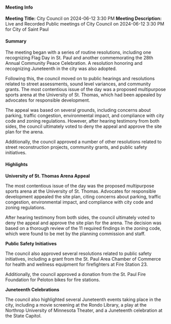 #### Meeting Info
**Meeting Title:** City Council on 2024-06-12 3:30 PM
**Meeting Description:** Live and Recorded Public meetings of City Council on 2024-06-12 3:30 PM for City of Saint Paul


#### Summary
The meeting began with a series of routine resolutions, including one recognizing Flag Day in St. Paul and another commemorating the 28th Annual Community Peace Celebration. A resolution honoring and recognizing Juneteenth in the city was also adopted.

Following this, the council moved on to public hearings and resolutions related to street assessments, sound level variances, and community grants. The most contentious issue of the day was a proposed multipurpose sports arena at the University of St. Thomas, which had been appealed by advocates for responsible development.

The appeal was based on several grounds, including concerns about parking, traffic congestion, environmental impact, and compliance with city code and zoning regulations. However, after hearing testimony from both sides, the council ultimately voted to deny the appeal and approve the site plan for the arena.

Additionally, the council approved a number of other resolutions related to street reconstruction projects, community grants, and public safety initiatives.


#### Highlights

**University of St. Thomas Arena Appeal**

The most contentious issue of the day was the proposed multipurpose sports arena at the University of St. Thomas. Advocates for responsible development appealed the site plan, citing concerns about parking, traffic congestion, environmental impact, and compliance with city code and zoning regulations.

After hearing testimony from both sides, the council ultimately voted to deny the appeal and approve the site plan for the arena. The decision was based on a thorough review of the 11 required findings in the zoning code, which were found to be met by the planning commission and staff.

**Public Safety Initiatives**

The council also approved several resolutions related to public safety initiatives, including a grant from the St. Paul Area Chamber of Commerce for health and wellness equipment for firefighters at Fire Station 23.

Additionally, the council approved a donation from the St. Paul Fire Foundation for Peloton bikes for fire stations.


**Juneteenth Celebrations**

The council also highlighted several Juneteenth events taking place in the city, including a movie screening at the Rondo Library, a play at the Northrop University of Minnesota Theater, and a Juneteenth celebration at the State Capitol.

